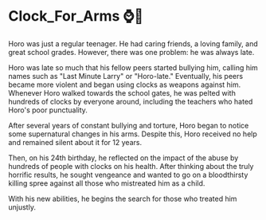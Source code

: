 # Clock_For_Arms ⌚💪

Horo was just a regular teenager. He had caring friends, a loving family, and great school grades. However, there was one problem: he was always late.

Horo was late so much that his fellow peers started bullying him, calling him names such as "Last Minute Larry" or "Horo-late." Eventually, his peers became more violent and began using clocks as weapons against him. Whenever Horo walked towards the school gates, he was pelted with hundreds of clocks by everyone around, including the teachers who hated Horo's poor punctuality.

After several years of constant bullying and torture, Horo began to notice some supernatural changes in his arms. Despite this, Horo received no help and remained silent about it for 12 years.

Then, on his 24th birthday, he reflected on the impact of the abuse by hundreds of people with clocks on his health. After thinking about the truly horrific results, he sought vengeance and wanted to go on a bloodthirsty killing spree against all those who mistreated him as a child.

With his new abilities, he begins the search for those who treated him unjustly.
